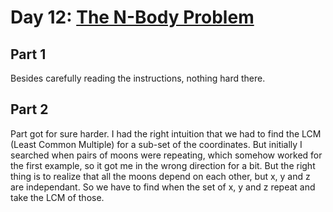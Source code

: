 # Day 12: [The N-Body Problem](https://adventofcode.com/2019/day/12)

## Part 1

Besides carefully reading the instructions, nothing hard there.

## Part 2

Part got for sure harder. I had the right intuition that we had to find the LCM (Least Common Multiple) for a sub-set of the coordinates. But initially I searched when pairs of moons were repeating, which somehow worked for the first example, so it got me in the wrong direction for a bit. But the right thing is to realize that all the moons depend on each other, but x, y and z are independant. So we have to find when the set of x, y and z repeat and take the LCM of those.

